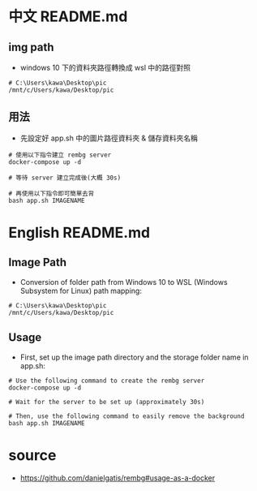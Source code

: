 # 中文 README.md

## img path
* windows 10 下的資料夾路徑轉換成 wsl 中的路徑對照
```shell
# C:\Users\kawa\Desktop\pic
/mnt/c/Users/kawa/Desktop/pic
```

## 用法
* 先設定好 app.sh 中的圖片路徑資料夾 & 儲存資料夾名稱
```shell
# 使用以下指令建立 rembg server
docker-compose up -d

# 等待 server 建立完成後(大概 30s)

# 再使用以下指令即可簡單去背
bash app.sh IMAGENAME
```

# English README.md

## Image Path
* Conversion of folder path from Windows 10 to WSL (Windows Subsystem for Linux) path mapping:
```shell
# C:\Users\kawa\Desktop\pic
/mnt/c/Users/kawa/Desktop/pic
```

## Usage
* First, set up the image path directory and the storage folder name in app.sh:
```shell
# Use the following command to create the rembg server
docker-compose up -d

# Wait for the server to be set up (approximately 30s)

# Then, use the following command to easily remove the background
bash app.sh IMAGENAME
```

# source
* https://github.com/danielgatis/rembg#usage-as-a-docker
